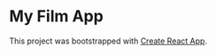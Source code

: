# My Film App

This project was bootstrapped with [Create React App](https://github.com/facebookincubator/create-react-app).